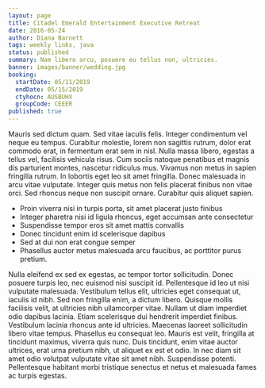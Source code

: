 ```yaml
---
layout: page
title: Citadel Emerald Entertainment Executive Retreat
date: 2016-05-24
author: Diana Barnett
tags: weekly links, java
status: published
summary: Nam libero arcu, posuere eu tellus non, ultricies.
banner: images/banner/wedding.jpg
booking:
  startDate: 05/11/2019
  endDate: 05/15/2019
  ctyhocn: AUSBUHX
  groupCode: CEEER
published: true
---
```

Mauris sed dictum quam. Sed vitae iaculis felis. Integer condimentum vel neque eu tempus. Curabitur molestie, lorem non sagittis rutrum, dolor erat commodo erat, in fermentum erat sem in nisl. Nulla massa libero, egestas a tellus vel, facilisis vehicula risus. Cum sociis natoque penatibus et magnis dis parturient montes, nascetur ridiculus mus. Vivamus non metus in sapien fringilla rutrum. In lobortis eget leo sit amet fringilla. Donec malesuada in arcu vitae vulputate. Integer quis metus non felis placerat finibus non vitae orci. Sed rhoncus neque non suscipit ornare. Curabitur quis aliquet sapien.

* Proin viverra nisi in turpis porta, sit amet placerat justo finibus
* Integer pharetra nisi id ligula rhoncus, eget accumsan ante consectetur
* Suspendisse tempor eros sit amet mattis convallis
* Donec tincidunt enim id scelerisque dapibus
* Sed at dui non erat congue semper
* Phasellus auctor metus malesuada arcu faucibus, ac porttitor purus pretium.

Nulla eleifend ex sed ex egestas, ac tempor tortor sollicitudin. Donec posuere turpis leo, nec euismod nisi suscipit id. Pellentesque id leo ut nisi vulputate malesuada. Vestibulum tellus elit, ultricies eget consequat ut, iaculis id nibh. Sed non fringilla enim, a dictum libero. Quisque mollis facilisis velit, at ultricies nibh ullamcorper vitae. Nullam ut diam imperdiet odio dapibus lacinia. Etiam scelerisque dui hendrerit imperdiet finibus. Vestibulum lacinia rhoncus ante id ultricies. Maecenas laoreet sollicitudin libero vitae tempus. Phasellus eu consequat leo. Mauris est velit, fringilla at tincidunt maximus, viverra quis nunc. Duis tincidunt, enim vitae auctor ultrices, erat urna pretium nibh, ut aliquet ex est et odio. In nec diam sit amet odio volutpat vulputate vitae sit amet nibh. Suspendisse potenti. Pellentesque habitant morbi tristique senectus et netus et malesuada fames ac turpis egestas.
